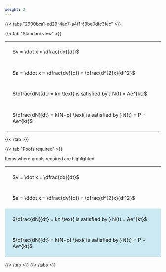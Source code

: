 ```yaml
---
weight: 2
---
```


{{< tabs "2900bca1-ed29-4ac7-a4f1-69be0dfc3fec" >}}

{{< tab "Standard view" >}}

<style type="text/css">
#T_15bb8 th.col_heading {
  text-align: left;
  font-size: 1em;
}
#T_15bb8 td {
  text-align: left;
  font-size: 1em;
  padding: 1.5em;
}
</style>
<table id="T_15bb8">
  <thead>
  </thead>
  <tbody>
    <tr>
      <td id="T_15bb8_row0_col0" class="data row0 col0" >$v = \dot x = \dfrac{dx}{dt}$</td>
    </tr>
    <tr>
      <td id="T_15bb8_row1_col0" class="data row1 col0" >$a = \ddot x = \dfrac{dv}{dt} = \dfrac{d^{2}x}{dt^2}$</td>
    </tr>
    <tr>
      <td id="T_15bb8_row2_col0" class="data row2 col0" >$\dfrac{dN}{dt} = kn \text{ is satisfied by } N(t) = Ae^{kt}$</td>
    </tr>
    <tr>
      <td id="T_15bb8_row3_col0" class="data row3 col0" >$\dfrac{dN}{dt} = k(N-p) \text{ is satisfied by } N(t) = P + Ae^{kt}$</td>
    </tr>
  </tbody>
</table>
{{< /tab >}}

{{< tab "Poofs required" >}}

Items where proofs required are highlighted 
<br>
<style type="text/css">
#T_d750c th.col_heading {
  text-align: left;
  font-size: 1em;
}
#T_d750c td {
  text-align: left;
  font-size: 1em;
  padding: 1.5em;
}
#T_d750c_row0_col0, #T_d750c_row1_col0 {
  background-color: rgba(0,0,0,0);
}
#T_d750c_row2_col0, #T_d750c_row3_col0 {
  background-color: rgba(0,150,200, 0.2);
}
</style>
<table id="T_d750c">
  <thead>
  </thead>
  <tbody>
    <tr>
      <td id="T_d750c_row0_col0" class="data row0 col0" >$v = \dot x = \dfrac{dx}{dt}$</td>
    </tr>
    <tr>
      <td id="T_d750c_row1_col0" class="data row1 col0" >$a = \ddot x = \dfrac{dv}{dt} = \dfrac{d^{2}x}{dt^2}$</td>
    </tr>
    <tr>
      <td id="T_d750c_row2_col0" class="data row2 col0" >$\dfrac{dN}{dt} = kn \text{ is satisfied by } N(t) = Ae^{kt}$</td>
    </tr>
    <tr>
      <td id="T_d750c_row3_col0" class="data row3 col0" >$\dfrac{dN}{dt} = k(N-p) \text{ is satisfied by } N(t) = P + Ae^{kt}$</td>
    </tr>
  </tbody>
</table>
{{< /tab >}}
{{< /tabs >}}